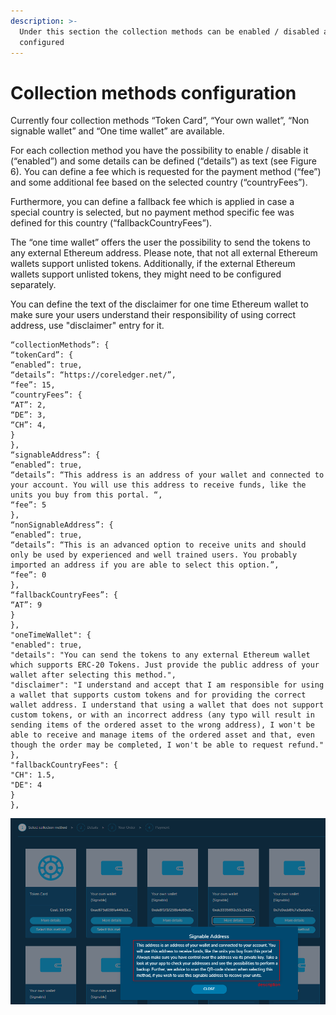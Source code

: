 ```yaml
---
description: >-
  Under this section the collection methods can be enabled / disabled and
  configured
---
```


# Collection methods configuration

Currently four collection methods “Token Card”, “Your own wallet”, “Non signable wallet” and “One time wallet” are available.

For each collection method you have the possibility to enable / disable it (“enabled”) and some details can be defined (“details”) as text (see Figure 6). You can define a fee which is requested for the payment method (“fee”) and some additional fee based on the selected country (“countryFees”).

Furthermore, you can define a fallback fee which is applied in case a special country is selected, but no payment method specific fee was defined for this country (“fallbackCountryFees”).

The “one time wallet” offers the user the possibility to send the tokens to any external Ethereum address. Please note, that not all external Ethereum wallets support unlisted tokens. Additionally, if the external Ethereum wallets support unlisted tokens, they might need to be configured separately.&#x20;

You can define the text of the disclaimer for one time Ethereum wallet to make sure your users understand their responsibility of using correct address, use "disclaimer" entry for it.

```
“collectionMethods”: {
“tokenCard”: {
“enabled”: true,
“details”: “https://coreledger.net/”,
“fee”: 15,
“countryFees”: {
“AT”: 2,
“DE”: 3,
“CH”: 4,
}
},
“signableAddress”: {
“enabled”: true,
“details”: “This address is an address of your wallet and connected to your account. You will use this address to receive funds, like the units you buy from this portal. “,
“fee”: 5
},
“nonSignableAddress”: {
“enabled”: true,
“details”: “This is an advanced option to receive units and should only be used by experienced and well trained users. You probably imported an address if you are able to select this option.”,
“fee”: 0
},
“fallbackCountryFees”: {
“AT”: 9
}
},
"oneTimeWallet": {
"enabled": true,
"details": "You can send the tokens to any external Ethereum wallet which supports ERC-20 Tokens. Just provide the public address of your wallet after selecting this method.",
"disclaimer": "I understand and accept that I am responsible for using a wallet that supports custom tokens and for providing the correct wallet address. I understand that using a wallet that does not support custom tokens, or with an incorrect address (any typo will result in sending items of the ordered asset to the wrong address), I won't be able to receive and manage items of the ordered asset and that, even though the order may be completed, I won't be able to request refund."
},
"fallbackCountryFees": {
"CH": 1.5,
"DE": 4
}
},
```

![Details dialog at collection method selection screen](../../../../.gitbook/assets/7)
